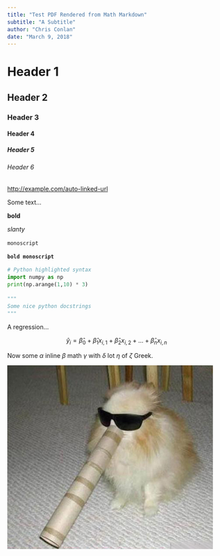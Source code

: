 ```yaml
---
title: "Test PDF Rendered from Math Markdown"
subtitle: "A Subtitle"
author: "Chris Conlan"
date: "March 9, 2018"
---
```



# Header 1
## Header 2
### Header 3
#### Header 4
##### Header 5
###### Header 6

http://example.com/auto-linked-url

Some text...

**bold**

*slanty*

`monoscript`

**`bold monoscript`**

```python
# Python highlighted syntax
import numpy as np
print(np.arange(1,10) * 3)

"""
Some nice python docstrings
"""
```

A regression...

$$
\hat{y}_i = \hat{\beta}_0 + \hat{\beta}_1 x_{i,1} + \hat{\beta}_2 x_{i,2} + ... + \hat{\beta}_n x_{i,n}
$$

Now some $\alpha$ inline $\beta$ math $\gamma$ with $\delta$ lot $\eta$ of $\zeta$ Greek.

![Jazz Dog](./jazz_dog.jpeg)




